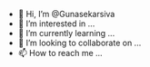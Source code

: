 - 👋 Hi, I’m @Gunasekarsiva
- 👀 I’m interested in ...
- 🌱 I’m currently learning ...
- 💞️ I’m looking to collaborate on ...
- 📫 How to reach me ...

<!---
Gunasekarsiva/Gunasekarsiva is a ✨ special ✨ repository because its `README.md` (this file) appears on your GitHub profile.
You can click the Preview link to take a look at your changes.
--->
